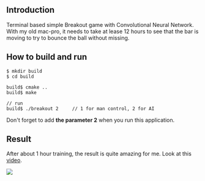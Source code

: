 ## Introduction  

Terminal based simple Breakout game with Convolutional Neural Network. With my old mac-pro, it needs to take at lease 12 hours to see that the bar is moving to try to bounce the ball without missing.  

## How to build and run  

	$ mkdir build 
	$ cd build

	build$ cmake ..
	build$ make 

	// run 
	build$ ./breakout 2		// 1 for man control, 2 for AI  
	
Don't forget to add **the parameter 2** when you run this application. 

## Result  

After about 1 hour training, the result is quite amazing for me. Look at this [video](https://www.youtube.com/watch?v=6SZsvcmMW5I).
	
![](https://preview.ibb.co/k5BPZv/breakout_exam.png)  

 